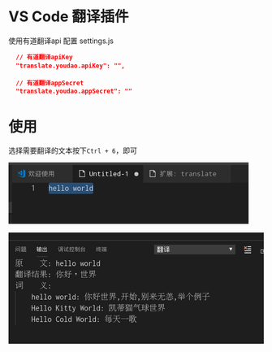 # VS Code 翻译插件
使用有道翻译api 配置 settings.js
```json
  // 有道翻译apiKey
  "translate.youdao.apiKey": "",

  // 有道翻译appSecret
  "translate.youdao.appSecret": ""
```

# 使用
选择需要翻译的文本按下`Ctrl + 6`，即可

![选择文本](images/select.png)

![选择文本](images/output.png)